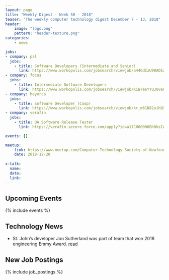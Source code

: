```yaml
---
layout: page
title: "Weekly Digest - Week 50 - 2018"
teaser: "The weekly computer technology digest December 7 - 13, 2018"
header:
    image: "logo.png"
    pattern: "header-texture.png"
categories:
    - news

jobs:
- company: pal
  jobs:
    - title: Software Developers (Intermediate and Senior)
      link: https://www.workopolis.com/jobsearch/viewjob/a44GdIxU90AOSz-jED-3ojuWEUFY2khWW_loR43WbR0UBc4FEzasKw
- company: focus
  jobs:
    - title: Intermediate Software Developers
      link: https://www.workopolis.com/jobsearch/viewjob/KiB7e6YTUJUveUusnk5vLK2aE_4U-qcBYxk1H4njbnFxPX0HNWXzgw
- company: heyorca
  jobs:
    - title: Software Developer (Coop)
      link: https://www.workopolis.com/jobsearch/viewjob/kr_m61N82uihQSj_y1iklEfixDd7nrFWcrqHxARSLawGifeIuKsr2w
- company: verafin
  jobs:
    - title: QA Software Release Tester
      link: https://verafin.secure.force.com/apply?id=a17C000000Bh0ksIAB

events: []

meetup:
    link: https://www.meetup.com/Computer-Technology-Society-of-Newfoundland-and-Labrador/events/rpdzmpyxqbbc/
    date: 2018-12-20
  
x-talk:
  name:
  date: 
  link: 
---
```


## Upcoming Events
{% include events %}

## Technology News

* St. John’s developer Jon Sutherland was part of team that won 2018 engineering Emmy Award. [read](https://www.thetelegram.com/living/st-johns-developer-jon-sutherland-was-part-of-team-that-won-2018-engineering-emmy-award-265449/)

## New Job Postings
{% include job_postings %}
